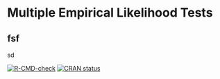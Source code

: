 # Multiple Empirical Likelihood Tests



## fsf
sd









[![R-CMD-check](https://github.com/markean/melt/actions/workflows/R-CMD-check.yaml/badge.svg)](https://github.com/markean/melt/actions/workflows/R-CMD-check.yaml)
[![CRAN status](https://www.r-pkg.org/badges/version/melt)](https://CRAN.R-project.org/package=melt)
